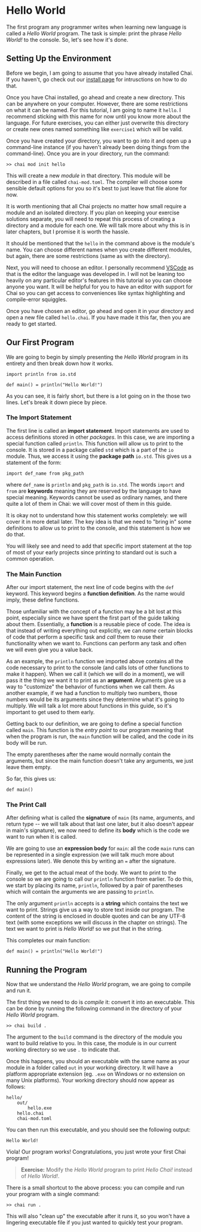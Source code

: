 # Hello World

The first program any programmer writes when learning new language is called a
*Hello World* program.  The task is simple: print the phrase *Hello World!* to
the console.  So, let's see how it's done.

## Setting Up the Environment

Before we begin, I am going to assume that you have already installed Chai.  If
you haven't, go check out our [install page](/install) for intrusctions on how
to do that.

Once you have Chai installed, go ahead and create a new directory.  This can be
anywhere on your computer.  However, there are some restrictions on what it can
be named.  For this tutorial, I am going to name it `hello`.  I recommend
sticking with this name for now until you know more about the language.  For
future exercises, you can either just overwrite this directory or create new
ones named something like `exercise1` which will be valid.  

Once you have created your directory, you want to go into it and open up a
command-line instance (if you haven't already been doing things from the
command-line).  Once you are in your directory, run the command:

```text
>> chai mod init hello
```

This will create a new *module* in that directory.  This module will be
described in a file called `chai-mod.toml`.  The compiler will choose some
sensible default options for you so it's best to just leave that file alone for
now.

It is worth mentioning that all Chai projects no matter how small require a
module and an isolated directory.  If you plan on keeping your exercise
solutions separate, you will need to repeat this process of creating a directory
and a module for each one.  We will talk more about why this is in later
chapters, but I promise it is worth the hassle. 

It should be mentioned that the `hello` in the command above is the module's
name. You can choose different names when you create different modules, but
again, there are some restrictions (same as with the directory).  

Next, you will need to choose an editor.  I personally recommend
[VSCode](https://code.visualstudio.com/) as that is the editor the language was
developed in.  I will not be leaning too heavily on any particular editor's
features in this tutorial so you can choose anyone you want.  It will be helpful
for you to have an editor with support for Chai so you can get access to
conveniences like syntax highlighting and compile-error squiggles.

Once you have chosen an editor, go ahead and open it in your directory and open
a new file called `hello.chai`.  If you have made it this far, then you are
ready to get started.

## Our First Program

We are going to begin by simply presenting the *Hello World* program in its
entirety and then break down how it works.

    import println from io.std

    def main() = println("Hello World!")

As you can see, it is fairly short, but there is a lot going on in the those
two lines.  Let's break it down piece by piece.

### The Import Statement

The first line is called an **import statement**.  Import statements are used to
access definitions stored in other *packages*.  In this case, we are importing a
special function called `println`.  This function will allow us to print to the
console.  It is stored in a package called `std` which is a part of the `io`
module.  Thus, we access it using the **package path** `io.std`.  This gives
us a statement of the form:

    import def_name from pkg_path

where `def_name` is `println` and `pkg_path` is `io.std`.  The words `import`
and `from` are **keywords** meaning they are reserved by the language to have
special meaning.  Keywords cannot be used as ordinary names, and there quite a
lot of them in Chai: we will cover most of them in this guide.

It is okay not to understand how this statement works completely: we will cover it
in more detail later.  The key idea is that we need to "bring in" some definitions
to allow us to print to the console, and this statement is how we do that.  

You will likely see and need to add that specific import statement at the top of
most of your early projects since printing to standard out is such a common
operation.  

### The Main Function

After our import statement, the next line of code begins with the `def` keyword.
This keyword begins a **function definition**.  As the name would imply, these
define functions.  

Those unfamiliar with the concept of a function may be a bit lost at this point,
especially since we have spent the first part of the guide talking about them.
Essentially, a **function** is a reusable piece of code.  The idea is that
instead of writing everything out explicitly, we can *name* certain blocks of
code that perform a specific task and *call* them to reuse their functionality
when we want to.  Functions can perform any task and often we will even give you
a value back.  

As an example, the `println` function we imported above contains all the code
necessary to print to the console (and calls lots of other functions to make it
happen). When we call it (which we will do in a moment), we will pass it the
thing we want it to print as an **argument**.  Arguments give us a way to
"customize" the behavior of functions when we call them. As another example, if
we had a function to multiply two numbers, those numbers would be its arguments
since they determine what it's going to multiply. We will talk a lot more about
functions in this guide, so it's important to get used to them early.

Getting back to our definition, we are going to define a special function called
`main`.  This function is the *entry point* to our program meaning that when
the program is run, the `main` function will be called, and the code in its body
will be run.  

The empty parentheses after the name would normally contain the arguments, but
since the main function doesn't take any arguments, we just leave them empty.

So far, this gives us:

    def main()

### The Print Call

After defining what is called the **signature** of `main` (its name, arguments,
and return type -- we will talk about that last one later, but it also doesn't
appear in main's signature), we now need to define its **body** which is the
code we want to run when it is called.

We are going to use an **expression body** for `main`: all the code `main` runs
can be represented in a single expression (we will talk much more about
expressions later).  We denote this by writing an `=` after the signature.

Finally, we get to the actual meat of the body.  We want to print to the console
so we are going to call our `println` function from earlier.  To do this,
we start by placing its name, `println`, followed by a pair of parentheses which
will contain the arguments we are passing to `println`. 

The only argument `println` accepts is a **string** which contains the text we
want to print.  Strings give us a way to store text inside our program. The
content of the string is enclosed in double quotes and can be any UTF-8 text
(with some exceptions we will discuss in the chapter on strings).  The text we
want to print is *Hello World!* so we put that in the string. 

This completes our main function:

    def main() = println("Hello World!")

## Running the Program

Now that we understand the *Hello World* program, we are going to compile and
run it.

The first thing we need to do is *compile* it: convert it into an executable.
This can be done by running the following command in the directory of your
*Hello World* program.

```text
>> chai build .
```

The argument to the `build` command is the directory of the module you want to
build relative to you.  In this case, the module is in our current working
directory so we use `.` to indicate that.

Once this happens, you should an executable with the same name as your module in
a folder called `out` in your working directory.  It will have a platform
appropriate extension (eg. `.exe` on Windows or no extension on many Unix
platforms).  Your working directory should now appear as follows:

```text
hello/
    out/
        hello.exe
    hello.chai
    chai-mod.toml
```

You can then run this executable, and you should see the following output:

```text
Hello World!
```

Viola!  Our program works!  Congratulations, you just wrote your first Chai
program!

> **Exercise:** Modify the *Hello World* program to print *Hello Chai!* instead
> of *Hello World!*.

There is a small shortcut to the above process: you can compile and run your
program with a single command:

```text
>> chai run .
```

This will also "clean up" the executable after it runs it, so you won't have a
lingering executable file if you just wanted to quickly test your program.
